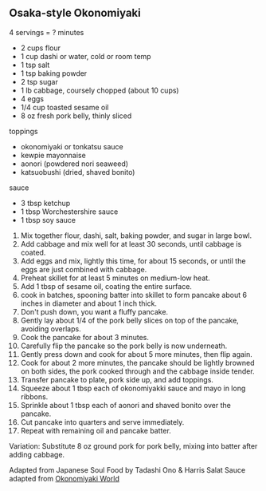 ## Osaka-style Okonomiyaki

4 servings = ? minutes

* 2 cups flour
* 1 cup dashi or water, cold or room temp
* 1 tsp salt
* 1 tsp baking powder
* 2 tsp sugar
* 1 lb cabbage, coursely chopped (about 10 cups)
* 4 eggs
* 1/4 cup toasted sesame oil
* 8 oz fresh pork belly, thinly sliced

toppings

* okonomiyaki or tonkatsu sauce
* kewpie mayonnaise
* aonori (powdered nori seaweed)
* katsuobushi (dried, shaved bonito)

sauce

* 3 tbsp ketchup
* 1 tbsp Worchestershire sauce
* 1 tbsp soy sauce

1. Mix together flour, dashi, salt, baking powder, and sugar in large bowl.
2. Add cabbage and mix well for at least 30 seconds, until cabbage is coated.
3. Add eggs and mix, lightly this time, for about 15 seconds, or until the eggs are just combined with cabbage.
4. Preheat skillet for at least 5 minutes on medium-low heat.
5. Add 1 tbsp of sesame oil, coating the entire surface.
6. cook in batches, spooning batter into skillet to form pancake about 6 inches in diameter and about 1 inch thick.
7. Don't push down, you want a fluffy pancake.
8. Gently lay about 1/4 of the pork belly slices on top of the pancake, avoiding overlaps.
9. Cook the pancake for about 3 minutes.
10. Carefully flip the pancake so the pork belly is now underneath.
11. Gently press down and cook for about 5 more minutes, then flip again.
12. Cook for about 2 more minutes, the pancake should be lightly browned on both sides, the pork cooked through and the cabbage inside tender.
13. Transfer pancake to plate, pork side up, and add toppings.
14. Squeeze about 1 tbsp each of okonomiyakki sauce and mayo in long ribbons.
15. Sprinkle about 1 tbsp each of aonori and shaved bonito over the pancake.
16. Cut pancake into quarters and serve immediately.
17. Repeat with remaining oil and pancake batter.

Variation: Substitute 8 oz ground pork for pork belly, mixing into batter after adding cabbage.

Adapted from Japanese Soul Food by Tadashi Ono & Harris Salat
Sauce adapted from [Okonomiyaki World](http://okonomiyakiworld.com/Okonomiyaki-Ingredients.html)
